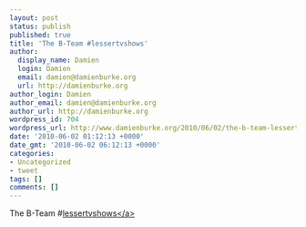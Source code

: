 ```yaml
---
layout: post
status: publish
published: true
title: 'The B-Team #lessertvshows'
author:
  display_name: Damien
  login: Damien
  email: damien@damienburke.org
  url: http://damienburke.org
author_login: Damien
author_email: damien@damienburke.org
author_url: http://damienburke.org
wordpress_id: 704
wordpress_url: http://www.damienburke.org/2010/06/02/the-b-team-lessertvshows/
date: '2010-06-02 01:12:13 +0000'
date_gmt: '2010-06-02 06:12:13 +0000'
categories:
- Uncategorized
- tweet
tags: []
comments: []
---
```

<p>The B-Team #<a href="http:&#47;&#47;search.twitter.com&#47;search?q=%23lessertvshows" class="aktt_hashtag">lessertvshows<&#47;a></p>
